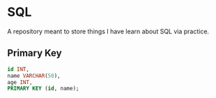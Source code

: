 # SQL
A repository meant to store things I have learn about SQL via practice. 

## Primary Key 

```sql
id INT,
name VARCHAR(50),
age INT,
PRIMARY KEY (id, name);
```

